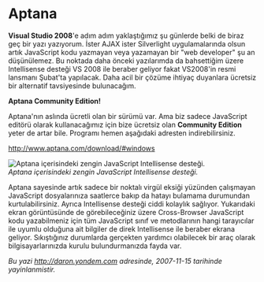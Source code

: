 # Aptana 

**Visual Studio 2008**'e adım adım yaklaştığımız şu günlerde belki de
biraz geç bir yazı yazıyorum. İster AJAX ister Silverlight
uygulamalarında olsun artık JavaScript kodu yazmayan veya yazamayan bir
"web developer" şu an düşünülemez. Bu noktada daha önceki yazılarımda da
bahsettiğim üzere Intellisense desteği VS 2008 ile beraber geliyor fakat
VS2008'in resmi lansmanı Şubat'ta yapılacak. Daha acil bir çözüme
ihtiyaç duyanlara ücretsiz bir alternatif tavsiyesinde bulunacağım.

**Aptana Community Edition!**

Aptana'nın aslında ücretli olan bir sürümü var. Ama biz sadece
JavaScript editörü olarak kullanacağımız için bize ücretsiz olan
**Community Edition** yeter de artar bile. Programı hemen aşağıdaki
adresten indirebilirsiniz.

<http://www.aptana.com/download/#windows>

![Aptana içerisindeki zengin JavaScript Intellisense
desteği.](../media/Aptana_Ucretsiz_Kahraman_JavaScript_Editoru/15112007_1.png)\
*Aptana içerisindeki zengin JavaScript Intellisense desteği.*

Aptana sayesinde artık sadece bir noktalı virgül eksiği yüzünden
çalışmayan JavaScript dosyalarınıza saatlerce bakıp da hatayı bulamama
durumundan kurtulabilirsiniz. Ayrıca Intellisense desteği ciddi kolaylık
sağlıyor. Yukarıdaki ekran görüntüsünde de görebileceğiniz üzere
Cross-Browser JavaScript kodu yazabilmeniz için tüm JavaScript sınıf ve
metodlarının hangi tarayıcılar ile uyumlu olduğuna ait bilgiler de direk
Intellisense ile beraber ekrana geliyor. Sıkıştığınız durumlarda
gerçekten yardımcı olabilecek bir araç olarak bilgisayarlarınızda kurulu
bulundurmanızda fayda var.


*Bu yazi http://daron.yondem.com adresinde, 2007-11-15 tarihinde yayinlanmistir.*